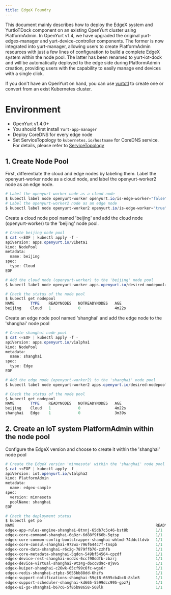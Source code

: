 ```yaml
---
title: EdgeX Foundry
---
```



This document mainly describes how to deploy the EdgeX system and YurtIoTDock component on an existing OpenYurt cluster using PlatformAdmin. In OpenYurt v1.4, we have upgraded the original yurt-edgex-manager and yurt-device-controller components. The former is now integrated into yurt-manager, allowing users to create PlatformAdmin resources with just a few lines of configuration to build a complete EdgeX system within the node pool. The latter has been renamed to yurt-iot-dock and will be automatically deployed to the edge side during PlatformAdmin creation, providing users with the capability to easily manage end devices with a single click.

If you don't have an OpenYurt on hand, you can use [yurtctl](https://github.com/openyurtio/openyurt/blob/master/docs/tutorial/yurtctl.md) to create one or convert from an exist Kubernetes cluster.

# Environment

- OpenYurt v1.4.0+
- You should first install `Yurt-app-manager`
- Deploy CoreDNS for every edge node
- Set ServiceTopology to `kubernetes.io/hostname` for CoreDNS service. For details, please refer to [ServiceTopology](https://openyurt.io/docs/user-manuals/network/service-topology)

## 1. Create Node Pool
First, differentiate the cloud and edge nodes by labeling them. Label the openyurt-worker node as a cloud node, and label the openyurt-worker2 node as an edge node.
```powershell
# Label the openyurt-worker node as a cloud node
$ kubectl label node openyurt-worker openyurt.io/is-edge-worker="false"
# Label the openyurt-worker2 node as an edge node
$ kubectl label node openyurt-worker2 openyurt.io/is-edge-worker="true"
```

Create a cloud node pool named 'beijing' and add the cloud node (openyurt-worker) to the 'beijing' node pool.

```powershell
# Create beijing node pool
$ cat <<EOF | kubectl apply -f -
apiVersion: apps.openyurt.io/v1beta1
kind: NodePool
metadata:
  name: beijing
spec:
  type: Cloud
EOF

# Add the cloud node (openyurt-worker) to the 'beijing' node pool
$ kubectl label node openyurt-worker apps.openyurt.io/desired-nodepool=beijing

# Check the status of the node pool
$ kubectl get nodepool
NAME       TYPE    READYNODES   NOTREADYNODES   AGE
beijing    Cloud   1            0               4m22s
```

Create an edge node pool named 'shanghai' and add the edge node to the 'shanghai' node pool


```powershell
# Create shanghai node pool
$ cat <<EOF | kubectl apply -f -
apiVersion: apps.openyurt.io/v1alpha1
kind: NodePool
metadata:
  name: shanghai
spec:
  type: Edge
EOF

# Add the edge node (openyurt-worker2) to the 'shanghai' node pool
$ kubectl label node openyurt-worker2 apps.openyurt.io/desired-nodepool=shanghai

# Check the status of the node pool
$ kubectl get nodepool
NAME       TYPE    READYNODES   NOTREADYNODES   AGE
beijing    Cloud   1            0               4m22s
shanghai   Edge    1            0               3m39s
```

## 2. Create an IoT system PlatformAdmin within the node pool

Configure the EdgeX version and choose to create it within the 'shanghai' node pool

```powershell
# Create the EdgeX version 'minnesota' within the 'shanghai' node pool
$ cat <<EOF | kubectl apply -f -
apiVersion: iot.openyurt.io/v1alpha2
kind: PlatformAdmin
metadata:
  name: edgex-sample
spec:
  version: minnesota
  poolName: shanghai
EOF

# Check the deployment status
$ kubectl get po
NAME                                                              READY   STATUS    RESTARTS        AGE
edgex-app-rules-engine-shanghai-8tnnj-65db7c5c46-bst8b            1/1     Running   0               3m54s
edgex-core-command-shanghai-6q8zr-6d88f9f66b-5qtsp                1/1     Running   1 (2m44s ago)   3m55s
edgex-core-common-config-bootstrapper-shanghai-whtmd-74ddctldvb   1/1     Running   0               3m54s
edgex-core-consul-shanghai-972wx-796f644c7f-tnspb                 1/1     Running   0               3m55s
edgex-core-data-shanghai-r6c2g-7879ffb76-zzhfb                    1/1     Running   1 (2m23s ago)   3m55s
edgex-core-metadata-shanghai-5qdcn-549bf54564-cpzdf               1/1     Running   0               3m55s
edgex-device-rest-shanghai-ncdzs-6ccf98ddfb-zbzrj                 1/1     Running   1 (2m32s ago)   3m55s
edgex-device-virtual-shanghai-9tz4g-d6cc8d9c-8j9v5                1/1     Running   0               3m54s
edgex-kuiper-shanghai-c26wk-65cf99c6fc-wgs6r                      1/1     Running   0               3m54s
edgex-redis-shanghai-ztpbz-5655bb88dd-6hzfs                       1/1     Running   0               3m54s
edgex-support-notifications-shanghai-59qt8-6695cb4bc8-8sln5       1/1     Running   0               3m53s
edgex-support-scheduler-shanghai-kd665-5599dcc995-gpz7j           1/1     Running   0               3m53s
edgex-ui-go-shanghai-b67c6-5f85b98658-568lk                       1/1     Running   0               3m55s
```